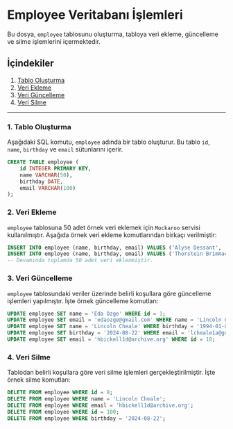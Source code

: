 # Employee Veritabanı İşlemleri

Bu dosya, `employee` tablosunu oluşturma, tabloya veri ekleme, güncelleme ve silme işlemlerini içermektedir.

## İçindekiler
1. [Tablo Oluşturma](#1-tablo-oluşturma)
2. [Veri Ekleme](#2-veri-ekleme)
3. [Veri Güncelleme](#3-veri-güncelleme)
4. [Veri Silme](#4-veri-silme)

---

### 1. Tablo Oluşturma

Aşağıdaki SQL komutu, `employee` adında bir tablo oluşturur. Bu tablo `id`, `name`, `birthday` ve `email` sütunlarını içerir.

```sql
CREATE TABLE employee (
    id INTEGER PRIMARY KEY,
    name VARCHAR(50),
    birthday DATE,
    email VARCHAR(100)
);
```

### 2. Veri Ekleme

`employee` tablosuna 50 adet örnek veri eklemek için `Mockaroo` servisi kullanılmıştır. Aşağıda örnek veri ekleme komutlarından birkaçı verilmiştir:

```sql
INSERT INTO employee (name, birthday, email) VALUES ('Alyse Dessant', '2024-09-22', 'adessant0@networkadvertising.org');
INSERT INTO employee (name, birthday, email) VALUES ('Thorstein Brimmacombe', '2024-02-18', 'tbrimmacombe1@4shared.com');
-- Devamında toplamda 50 adet veri eklenmiştir.
```

### 3. Veri Güncelleme

`employee` tablosundaki veriler üzerinde belirli koşullara göre güncelleme işlemleri yapılmıştır. İşte örnek güncelleme komutları:

```sql
UPDATE employee SET name = 'Eda Özge' WHERE id = 1;
UPDATE employee SET email = 'edaozge@gmail.com' WHERE name = 'Lincoln Cheale';
UPDATE employee SET name = 'Lincoln Cheale' WHERE birthday = '1994-01-05';
UPDATE employee SET birthday = '2024-08-22' WHERE email = 'lcheale1a@google.de';
UPDATE employee SET email = 'hbickell1d@archive.org' WHERE id = 10;
```

### 4. Veri Silme

Tablodan belirli koşullara göre veri silme işlemleri gerçekleştirilmiştir. İşte örnek silme komutları:

```sql
DELETE FROM employee WHERE id = 8;
DELETE FROM employee WHERE name = 'Lincoln Cheale';
DELETE FROM employee WHERE email = 'hbickell1d@archive.org';
DELETE FROM employee WHERE id = 100;
DELETE FROM employee WHERE birthday = '2024-08-22';
```

